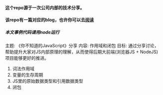 #### 这个repo源于一次公司内部的技术分享。
#### 该repo有一篇对应的blog，也许你可以去[阅读](https://buildall.github.io/2016/04/26/scopeandclosure/)
##### 本文事例代码请用node运行

主题: 《你不知道的JavaScript》分享
内容: 作用域和闭包
目标: 通过分享讨论，帮助提升大家对JS内部原理的理解，从而使得后期大前端(浏览器JS + NodeJS)项目能够更好的推进。


1. 词法作用域
2. 变量的生存周期
3. JS里的原始数据类型和引用数据类型
4. 闭包
